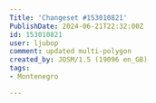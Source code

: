 ```yaml
---
Title: 'Changeset #153010821'
PublishDate: 2024-06-21T22:32:00Z
id: 153010821
user: ljubop
comment: updated multi-polygon
created_by: JOSM/1.5 (19096 en_GB)
tags:
- Montenegro

---
```

